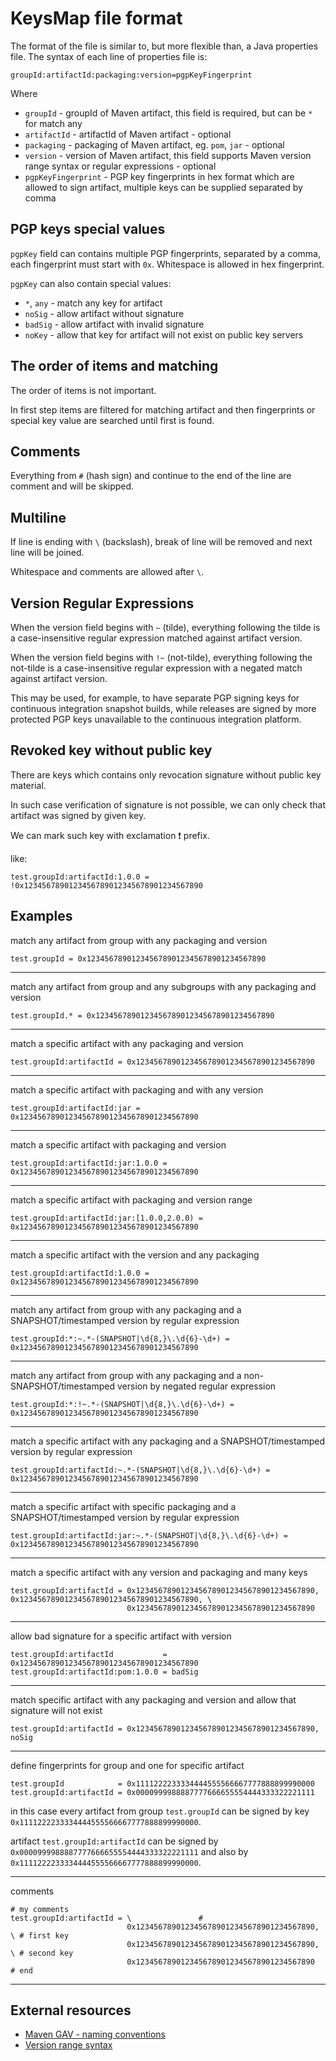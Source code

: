 KeysMap file format
====================

The format of the file is similar to, but more flexible than, a Java properties file.
The syntax of each line of properties file is:

    groupId:artifactId:packaging:version=pgpKeyFingerprint
    
Where

- `groupId`           - groupId of Maven artifact, this field is required, but can be `*` for match any   
- `artifactId`        - artifactId of Maven artifact - optional
- `packaging`         - packaging of Maven artifact, eg. `pom`, `jar` - optional 
- `version`           - version of Maven artifact, this field supports Maven version range syntax or regular expressions - optional
- `pgpKeyFingerprint` - PGP key fingerprints in hex format which are allowed to sign artifact,
                 multiple keys can be supplied separated by comma  

PGP keys special values
----------------------

`pgpKey` field can contains multiple PGP fingerprints, separated by a comma,
each fingerprint must start with `0x`. Whitespace is allowed in hex fingerprint.

`pgpKey` can also contain special values:

- `*`, `any` - match any key for artifact
- `noSig`    - allow artifact without signature
- `badSig`   - allow artifact with invalid signature
- `noKey`    - allow that key for artifact will not exist on public key servers

The order of items and matching
-------------------------------

The order of items is not important.

In first step items are filtered for matching artifact and then fingerprints or special key value are searched until first is found.

Comments 
--------

Everything from `#` (hash sign) and continue to the end of the line are comment and will be skipped.    

Multiline
---------

If line is ending with ` \ ` (backslash), break of line will be removed and next line will be joined.

Whitespace and comments are allowed after ` \ `.

Version Regular Expressions
---------

When the version field begins with ` ~ ` (tilde), everything following the tilde is a case-insensitive regular
expression matched against artifact version.

When the version field begins with ` !~ ` (not-tilde), everything following the not-tilde is a case-insensitive regular
expression with a negated match against artifact version.

This may be used, for example, to have separate PGP signing keys for continuous integration snapshot builds,
while releases are signed by more protected PGP keys unavailable to the continuous integration platform.

Revoked key without public key
--------

There are keys which contains only revocation signature without public key material.

In such case verification of signature is not possible, we can only check that artifact was signed by given key.

We can mark such key with exclamation ❗ prefix.

like:
 
    test.groupId:artifactId:1.0.0 = !0x1234567890123456789012345678901234567890  

Examples
--------

match any artifact from group with any packaging and version 

    test.groupId = 0x1234567890123456789012345678901234567890
---

match any artifact from group and any subgroups with any packaging and version 

    test.groupId.* = 0x1234567890123456789012345678901234567890  
---

match a specific artifact with any packaging and version

    test.groupId:artifactId = 0x1234567890123456789012345678901234567890  
---

match a specific artifact with packaging and with any version

    test.groupId:artifactId:jar = 0x1234567890123456789012345678901234567890
---

match a specific artifact with packaging and version

    test.groupId:artifactId:jar:1.0.0 = 0x1234567890123456789012345678901234567890
---

match a specific artifact with packaging and version range

    test.groupId:artifactId:jar:[1.0.0,2.0.0) = 0x1234567890123456789012345678901234567890
---

match a specific artifact with the version and any packaging

    test.groupId:artifactId:1.0.0 = 0x1234567890123456789012345678901234567890  
---

match any artifact from group with any packaging and a SNAPSHOT/timestamped version by regular expression

    test.groupId:*:~.*-(SNAPSHOT|\d{8,}\.\d{6}-\d+) = 0x1234567890123456789012345678901234567890
---

match any artifact from group with any packaging and a non-SNAPSHOT/timestamped version by negated regular expression

    test.groupId:*:!~.*-(SNAPSHOT|\d{8,}\.\d{6}-\d+) = 0x1234567890123456789012345678901234567890
---

match a specific artifact with any packaging and a SNAPSHOT/timestamped version by regular expression

    test.groupId:artifactId:~.*-(SNAPSHOT|\d{8,}\.\d{6}-\d+) = 0x1234567890123456789012345678901234567890
---

match a specific artifact with specific packaging and a SNAPSHOT/timestamped version by regular expression

    test.groupId:artifactId:jar:~.*-(SNAPSHOT|\d{8,}\.\d{6}-\d+) = 0x1234567890123456789012345678901234567890
---

match a specific artifact with any version and packaging and many keys
   
    test.groupId:artifactId = 0x1234567890123456789012345678901234567890, 0x1234567890123456789012345678901234567890, \ 
                              0x1234567890123456789012345678901234567890
---

allow bad signature for a specific artifact with version

    test.groupId:artifactId           = 0x1234567890123456789012345678901234567890
    test.groupId:artifactId:pom:1.0.0 = badSig
---

match specific artifact with any packaging and version and allow that signature will not exist

    test.groupId:artifactId = 0x1234567890123456789012345678901234567890, noSig
---

define fingerprints for group and one for specific artifact

    test.groupId            = 0x1111222233334444555566667777888899990000
    test.groupId:artifactId = 0x0000999988887777666655554444333322221111

in this case every artifact from group `test.groupId` can be signed by key `0x1111222233334444555566667777888899990000`.

artifact `test.groupId:artifactId` can be signed by `0x0000999988887777666655554444333322221111`
and also by `0x1111222233334444555566667777888899990000`.

---

comments
   
    # my comments
    test.groupId:artifactId = \               # 
                              0x1234567890123456789012345678901234567890, \ # first key 
                              0x1234567890123456789012345678901234567890, \ # second key
                              0x1234567890123456789012345678901234567890    # end 
---

External resources
------------------
 
- [Maven GAV - naming conventions](https://maven.apache.org/guides/mini/guide-naming-conventions.html)
- [Version range syntax](https://maven.apache.org/enforcer/enforcer-rules/versionRanges.html)
